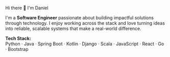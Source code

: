 Hi there 👋 I'm Daniel

I'm a **Software Engineer** passionate about building impactful solutions through technology. I enjoy working across the stack and love turning ideas into reliable, scalable systems that make a real-world difference.

**Tech Stack:**  
Python · Java · Spring Boot · Kotlin · Django · Scala · JavaScript · React · Go · Bootstrap


<!--
**D-artisan/D-artisan** is a ✨ _special_ ✨ repository because its `README.md` (this file) appears on your GitHub profile.

Here are some ideas to get you started:

- 🔭 I’m currently working on ...
- 🌱 I’m currently learning ...
- 👯 I’m looking to collaborate on ...
- 🤔 I’m looking for help with ...
- 💬 Ask me about ...
- 📫 How to reach me: ...
- 😄 Pronouns: ...
- ⚡ Fun fact: ...
